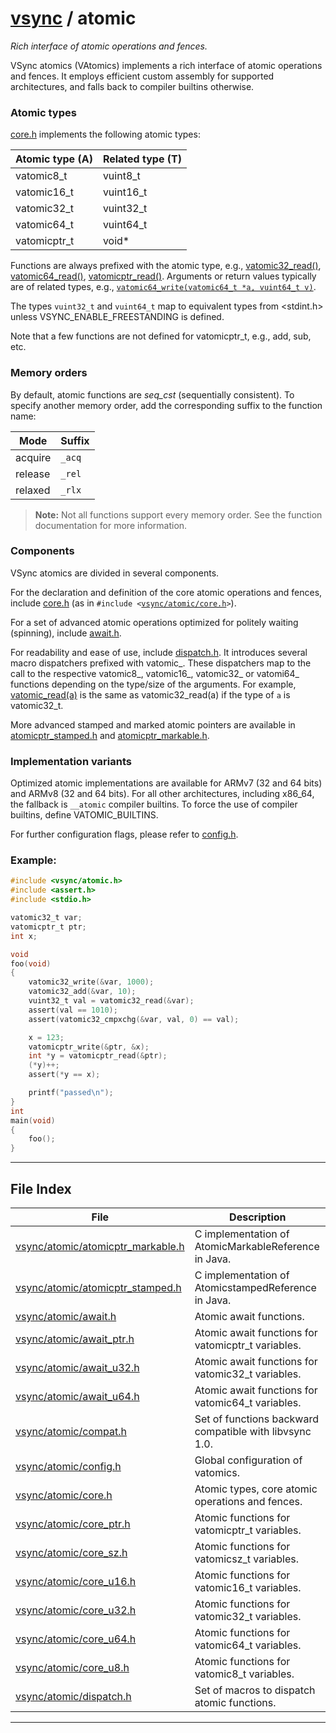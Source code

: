#  [vsync](../README.md) / atomic
_Rich interface of atomic operations and fences._ 

VSync atomics (VAtomics) implements a rich interface of atomic operations and fences. It employs efficient custom assembly for supported architectures, and falls back to compiler builtins otherwise.

### Atomic types

[core.h](core.h.md) implements the following atomic types:



| Atomic type (A)   |Related type (T)    |
| --- | --- |
| vatomic8_t   |vuint8_t    |
| vatomic16_t   |vuint16_t    |
| vatomic32_t   |vuint32_t    |
| vatomic64_t   |vuint64_t    |
| vatomicptr_t   |void*   |



Functions are always prefixed with the atomic type, e.g., [vatomic32_read()](core_u32.h.md#function-vatomic32_read), [vatomic64_read()](core_u64.h.md#function-vatomic64_read), [vatomicptr_read()](core_ptr.h.md#function-vatomicptr_read). Arguments or return values typically are of related types, e.g., [`vatomic64_write(vatomic64_t *a, vuint64_t v)`](core_u64.h.md#function-vatomic64_write).

The types `vuint32_t` and `vuint64_t` map to equivalent types from <stdint.h> unless VSYNC_ENABLE_FREESTANDING is defined.

Note that a few functions are not defined for vatomicptr_t, e.g., add, sub, etc.

### Memory orders

By default, atomic functions are _seq_cst_ (sequentially consistent). To specify another memory order, add the corresponding suffix to the function name:



| Mode   |Suffix    |
| --- | --- |
| acquire   |`_acq`    |
| release   |`_rel`    |
| relaxed   |`_rlx`   |



> **Note:** Not all functions support every memory order. See the function documentation for more information.

### Components

VSync atomics are divided in several components.

For the declaration and definition of the core atomic operations and fences, include [core.h](core.h.md) (as in `#include <`[`vsync/atomic/core.h`](core.h.md)`>`).

For a set of advanced atomic operations optimized for politely waiting (spinning), include [await.h](await.h.md).

For readability and ease of use, include [dispatch.h](internal_2dispatch_8h). It introduces several macro dispatchers prefixed with vatomic_. These dispatchers map to the call to the respective vatomic8_, vatomic16_, vatomic32_ or vatomi64_ functions depending on the type/size of the arguments. For example, [vatomic_read(a)](dispatch.h.md#macro-vatomic_read) is the same as vatomic32_read(a) if the type of `a` is vatomic32_t.

More advanced stamped and marked atomic pointers are available in [atomicptr_stamped.h](atomicptr_stamped.h.md) and [atomicptr_markable.h](atomicptr_markable.h.md).

### Implementation variants

Optimized atomic implementations are available for ARMv7 (32 and 64 bits) and ARMv8 (32 and 64 bits). For all other architectures, including x86_64, the fallback is `__atomic` compiler builtins. To force the use of compiler builtins, define VATOMIC_BUILTINS.

For further configuration flags, please refer to [config.h](config.h.md).


### Example:



```c
#include <vsync/atomic.h>
#include <assert.h>
#include <stdio.h>

vatomic32_t var;
vatomicptr_t ptr;
int x;

void
foo(void)
{
    vatomic32_write(&var, 1000);
    vatomic32_add(&var, 10);
    vuint32_t val = vatomic32_read(&var);
    assert(val == 1010);
    assert(vatomic32_cmpxchg(&var, val, 0) == val);

    x = 123;
    vatomicptr_write(&ptr, &x);
    int *y = vatomicptr_read(&ptr);
    (*y)++;
    assert(*y == x);

    printf("passed\n");
}
int
main(void)
{
    foo();
}
```

 

---
## File Index


| File|Description|
| --- | --- |
| [vsync/atomic/atomicptr_markable.h](atomicptr_markable.h.md)|C implementation of AtomicMarkableReference in Java. |
| [vsync/atomic/atomicptr_stamped.h](atomicptr_stamped.h.md)|C implementation of AtomicstampedReference in Java. |
| [vsync/atomic/await.h](await.h.md)|Atomic await functions. |
| [vsync/atomic/await_ptr.h](await_ptr.h.md)|Atomic await functions for vatomicptr_t variables. |
| [vsync/atomic/await_u32.h](await_u32.h.md)|Atomic await functions for vatomic32_t variables. |
| [vsync/atomic/await_u64.h](await_u64.h.md)|Atomic await functions for vatomic64_t variables. |
| [vsync/atomic/compat.h](compat.h.md)|Set of functions backward compatible with libvsync 1.0. |
| [vsync/atomic/config.h](config.h.md)|Global configuration of vatomics. |
| [vsync/atomic/core.h](core.h.md)|Atomic types, core atomic operations and fences. |
| [vsync/atomic/core_ptr.h](core_ptr.h.md)|Atomic functions for vatomicptr_t variables. |
| [vsync/atomic/core_sz.h](core_sz.h.md)|Atomic functions for vatomicsz_t variables. |
| [vsync/atomic/core_u16.h](core_u16.h.md)|Atomic functions for vatomic16_t variables. |
| [vsync/atomic/core_u32.h](core_u32.h.md)|Atomic functions for vatomic32_t variables. |
| [vsync/atomic/core_u64.h](core_u64.h.md)|Atomic functions for vatomic64_t variables. |
| [vsync/atomic/core_u8.h](core_u8.h.md)|Atomic functions for vatomic8_t variables. |
| [vsync/atomic/dispatch.h](dispatch.h.md)|Set of macros to dispatch atomic functions. |


---
